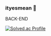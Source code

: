 ### ityesmean 👋
BACK-END 


[![Solved.ac Profile](http://mazassumnida.wtf/api/v2/generate_badge?boj=ityesmean)](https://solved.ac/ityesmean/)

<!--
**ityesmean/ityesmean** is a ✨ _special_ ✨ repository because its `README.md` (this file) appears on your GitHub profile.

Here are some ideas to get you started:

- 🔭 I’m currently working on ...
- 🌱 I’m currently learning ...
- 👯 I’m looking to collaborate on ...
- 🤔 I’m looking for help with ...
- 💬 Ask me about ...
- 📫 How to reach me: ...
- 😄 Pronouns: ...
- ⚡ Fun fact: ...
-->
